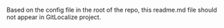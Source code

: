 Based on the config file in the root of the repo, this readme.md file should not appear in GitLocalize project.
